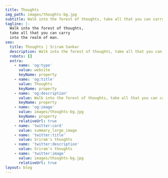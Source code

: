 ```yaml
---
title: Thoughts
img_path: images/thoughts-bg.jpg
subtitle: Walk into the forest of thoughts, take all that you can carry into the realm of man
tagline: |-
  Walk into the forest of thoughts, 
  take all that you can carry 
  into the realm of man.   
seo:
  title: Thoughts | Sriram Sankar
  description: Walk into the forest of thoughts, take all that you can carry into the realm of man
  robots: []
  extra:
    - name: 'og:type'
      value: website
      keyName: property
    - name: 'og:title'
      value: Thoughts
      keyName: property
    - name: 'og:description'
      value: Walk into the forest of thoughts, take all that you can carry into the realm of man
      keyName: property
    - name: 'og:image'
      value: images/thoughts-bg.jpg
      keyName: property
      relativeUrl: true
    - name: 'twitter:card'
      value: summary_large_image
    - name: 'twitter:title'
      value: Sriram's thoughts
    - name: 'twitter:description'
      value: Sriram's thoughts
    - name: 'twitter:image'
      value: images/thoughts-bg.jpg
      relativeUrl: true
layout: blog
---
```

